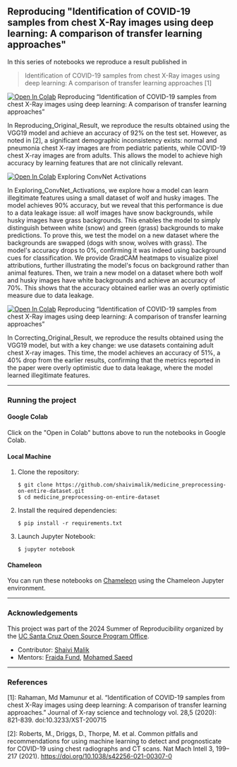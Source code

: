 ## Reproducing "Identification of COVID-19 samples from chest X-Ray images using deep learning: A comparison of transfer learning approaches"

In this series of notebooks we reproduce a result published in 
> Identification of COVID-19 samples from chest X-Ray images using deep learning: A comparison of transfer learning approaches [1]

[![Open In Colab](https://colab.research.google.com/assets/colab-badge.svg)](https://colab.research.google.com/github/shaivimalik/covid_illegitimate_features/blob/main/notebooks/Reproducing_Original_Result.ipynb) Reproducing “Identification of COVID-19 samples from chest X-Ray images using deep learning: A comparison of transfer learning approaches”

In Reproducing_Original_Result, we reproduce the results obtained using the VGG19 model and achieve an accuracy of 92% on the test set. However, as noted in [2], a significant demographic inconsistency exists: normal and pneumonia chest X-ray images are from pediatric patients, while COVID-19 chest X-ray images are from adults. This allows the model to achieve high accuracy by learning features that are not clinically relevant.

[![Open In Colab](https://colab.research.google.com/assets/colab-badge.svg)](https://colab.research.google.com/github/shaivimalik/covid_illegitimate_features/blob/main/notebooks/Exploring_ConvNet_Activations.ipynb) Exploring ConvNet Activations

In Exploring_ConvNet_Activations, we explore how a model can learn illegitimate features using a small dataset of wolf and husky images. The model achieves 90% accuracy, but we reveal that this performance is due to a data leakage issue: all wolf images have snow backgrounds, while husky images have grass backgrounds. This enables the model to simply distinguish between white (snow) and green (grass) backgrounds to make predictions. To prove this, we test the model on a new dataset where the backgrounds are swapped (dogs with snow, wolves with grass). The model's accuracy drops to 0%, confirming it was indeed using background cues for classification. We provide GradCAM heatmaps to visualize pixel attributions, further illustrating the model's focus on background rather than animal features. Then, we train a new model on a dataset where both wolf and husky images have white backgrounds and achieve an accuracy of 70%. This shows that the accuracy obtained earlier was an overly optimistic measure due to data leakage.

[![Open In Colab](https://colab.research.google.com/assets/colab-badge.svg)](https://colab.research.google.com/github/shaivimalik/covid_illegitimate_features/blob/main/notebooks/Correcting_Original_Result.ipynb) Reproducing “Identification of COVID-19 samples from chest X-Ray images using deep learning: A comparison of transfer learning approaches”

In Correcting_Original_Result, we reproduce the results obtained using the VGG19 model, but with a key change: we use datasets containing adult chest X-ray images. This time, the model achieves an accuracy of 51%, a 40% drop from the earlier results, confirming that the metrics reported in the paper were overly optimistic due to data leakage, where the model learned illegitimate features.

---

### Running the project

#### Google Colab

Click on the "Open in Colab" buttons above to run the notebooks in Google Colab.

#### Local Machine

1. Clone the repository:
   ```
   $ git clone https://github.com/shaivimalik/medicine_preprocessing-on-entire-dataset.git
   $ cd medicine_preprocessing-on-entire-dataset
   ```

2. Install the required dependencies:
   ```
   $ pip install -r requirements.txt
   ```

3. Launch Jupyter Notebook:
   ```
   $ jupyter notebook
   ```

#### Chameleon

You can run these notebooks on [Chameleon](https://chameleoncloud.org/) using the Chameleon Jupyter environment.

---

### Acknowledgements

This project was part of the 2024 Summer of Reproducibility organized by the [UC Santa Cruz Open Source Program Office](https://ucsc-ospo.github.io/).

* Contributor: [Shaivi Malik](https://github.com/shaivimalik)
* Mentors: [Fraida Fund](https://github.com/ffund), [Mohamed Saeed](https://github.com/mohammed183)

---

### References

[1]: Rahaman, Md Mamunur et al. “Identification of COVID-19 samples from chest X-Ray images using deep learning: A comparison of transfer learning approaches.” Journal of X-ray science and technology vol. 28,5 (2020): 821-839. doi:10.3233/XST-200715

[2]: Roberts, M., Driggs, D., Thorpe, M. et al. Common pitfalls and recommendations for using machine learning to detect and prognosticate for COVID-19 using chest radiographs and CT scans. Nat Mach Intell 3, 199–217 (2021). https://doi.org/10.1038/s42256-021-00307-0